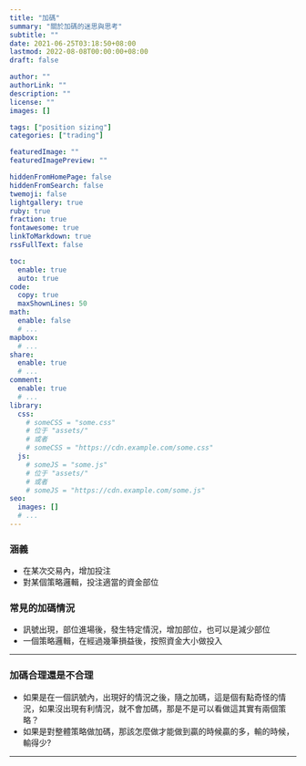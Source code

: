 ```yaml
---
title: "加碼"
summary: "關於加碼的迷思與思考"
subtitle: ""
date: 2021-06-25T03:18:50+08:00
lastmod: 2022-08-08T00:00:00+08:00
draft: false

author: ""
authorLink: ""
description: ""
license: ""
images: []

tags: ["position sizing"]
categories: ["trading"]

featuredImage: ""
featuredImagePreview: ""

hiddenFromHomePage: false
hiddenFromSearch: false
twemoji: false
lightgallery: true
ruby: true
fraction: true
fontawesome: true
linkToMarkdown: true
rssFullText: false

toc:
  enable: true
  auto: true
code:
  copy: true
  maxShownLines: 50
math:
  enable: false
  # ...
mapbox:
  # ...
share:
  enable: true
  # ...
comment:
  enable: true
  # ...
library:
  css:
    # someCSS = "some.css"
    # 位于 "assets/"
    # 或者
    # someCSS = "https://cdn.example.com/some.css"
  js:
    # someJS = "some.js"
    # 位于 "assets/"
    # 或者
    # someJS = "https://cdn.example.com/some.js"
seo:
  images: []
  # ...
---
```


### 涵義
- 在某次交易內，增加投注
- 對某個策略邏輯，投注適當的資金部位

### 常見的加碼情況

- 訊號出現，部位進場後，發生特定情況，增加部位，也可以是減少部位
- 一個策略邏輯，在經過幾筆損益後，按照資金大小做投入

---

### 加碼合理還是不合理
- 如果是在一個訊號內，出現好的情況之後，隨之加碼，這是個有點奇怪的情況，如果沒出現有利情況，就不會加碼，那是不是可以看做這其實有兩個策略？
- 如果是對整體策略做加碼，那該怎麼做才能做到贏的時候贏的多，輸的時候，輸得少?

---